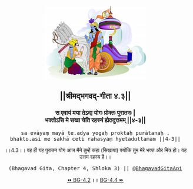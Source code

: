 <center><img src="../../asset/BG.png" alt="#API #bhagavadgitaapi #slok #nodejs #js #api #gitaapi #krishna #hinduism #vedic #ISKCON #shreemadbhagavadgita #technology"/>
<h2>||श्रीमद्‍भगवद्‍-गीता ४.३||</h2>
<h3>स एवायं मया तेऽद्य योगः प्रोक्तः पुरातनः |<br/>भक्तोऽसि मे सखा चेति रहस्यं ह्येतदुत्तमम् ||४-३||</h3>
<pre>sa evāyaṃ mayā te.adya yogaḥ proktaḥ purātanaḥ .<br/>bhakto.asi me sakhā ceti rahasyaṃ hyetaduttamam ||4-3||</pre>
<p>।।4.3।। वह ही यह पुरातन योग आज मैंने तुम्हें कहा (सिखाया) क्योंकि तुम मेरे भक्त और मित्र हो। यह उत्तम रहस्य है।।</p>
<pre>(Bhagavad Gita, Chapter 4, Shloka 3) || <a href="https://twitter.com/bhagavadgitaapi">@BhagavadGitaApi</a></pre><a href="../../4/2">⏪  BG-4.2</a><b>        ।।        </b><a href="../../4/4">BG-4.4  ⏩</a></center>